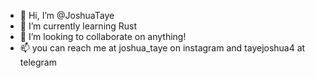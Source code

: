 - 👋 Hi, I’m @JoshuaTaye
- 🌱 I’m currently learning Rust
- 💞️ I’m looking to collaborate on anything! 
- 📫 you can reach me at joshua_taye on instagram and tayejoshua4 at telegram

<!---
JoshuaTaye/JoshuaTaye is a ✨ special ✨ repository because its `README.md` (this file) appears on your GitHub profile.
You can click the Preview link to take a look at your changes.
--->
